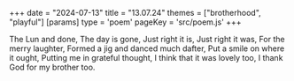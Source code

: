 +++
date = "2024-07-13"
title = "13.07.24"
themes = ["brotherhood", "playful"]
[params]
  type = 'poem'
  pageKey = 'src/poem.js'
+++

The Lun and done,
The day is gone,
Just right it is,
Just right it was,
For the merry laughter,
Formed a jig and danced much dafter,
Put a smile on where it ought,
Putting me in grateful thought,
I think that it was lovely too,
I thank God for my brother too.

